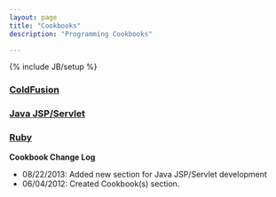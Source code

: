 ```yaml
---
layout: page
title: "Cookbooks"
description: "Programming Cookbooks"

---
```

{% include JB/setup %}

### [ColdFusion](/any/cookbooks/coldfusion/)

### [Java JSP/Servlet](/any/cookbooks/javaJspServlet/)

### [Ruby](/any/cookbooks/ruby/)

**Cookbook Change Log**

* 08/22/2013: Added new section for Java JSP/Servlet development
* 06/04/2012: Created Cookbook(s) section.
